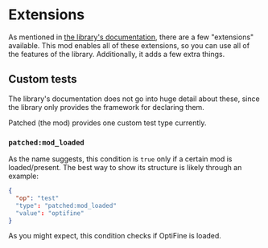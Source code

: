 # Extensions

As mentioned in [the library's documentation](https://github.com/EnderTurret/Patched/blob/main/docs/patches/differences.md), there are a few "extensions" available.
This mod enables all of these extensions, so you can use all of the features of the library.
Additionally, it adds a few extra things.

## Custom tests

The library's documentation does not go into huge detail about these, since the library only provides the framework for declaring them.

Patched (the mod) provides one custom test type currently.

### `patched:mod_loaded`

As the name suggests, this condition is `true` only if a certain mod is loaded/present.
The best way to show its structure is likely through an example:

```json
{
  "op": "test"
  "type": "patched:mod_loaded"
  "value": "optifine"
}
```

As you might expect, this condition checks if OptiFine is loaded.